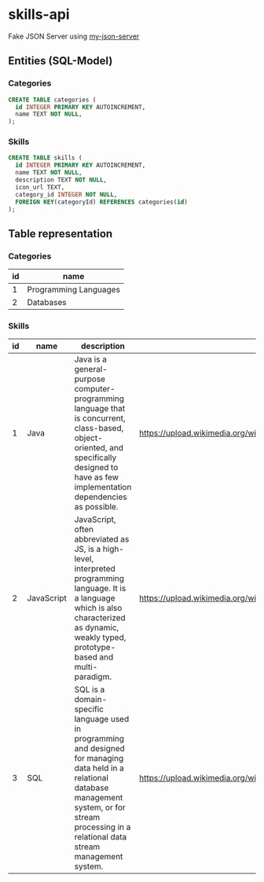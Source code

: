 # skills-api

Fake JSON Server using [my-json-server](https://my-json-server.typicode.com/)

## Entities (SQL-Model)

### Categories

```sql
CREATE TABLE categories (
  id INTEGER PRIMARY KEY AUTOINCREMENT,
  name TEXT NOT NULL,
);
```

### Skills

```sql
CREATE TABLE skills (
  id INTEGER PRIMARY KEY AUTOINCREMENT,
  name TEXT NOT NULL,
  description TEXT NOT NULL,
  icon_url TEXT,
  category_id INTEGER NOT NULL,
  FOREIGN KEY(categoryId) REFERENCES categories(id)
);
```

## Table representation

### Categories

| id  | name                  |
| --- | --------------------- |
| 1   | Programming Languages |
| 2   | Databases             |

### Skills

| id  | name       | description                                                                                                                                                                                                   | icon_url                                                                       | category_id |
| --- | ---------- | ------------------------------------------------------------------------------------------------------------------------------------------------------------------------------------------------------------- | --------------------------------------------------------------------------------- | ----------- |
| 1   | Java       | Java is a general-purpose computer-programming language that is concurrent, class-based, object-oriented, and specifically designed to have as few implementation dependencies as possible.                   | https://upload.wikimedia.org/wikipedia/en/3/30/Java_programming_language_logo.svg | 1           |
| 2   | JavaScript | JavaScript, often abbreviated as JS, is a high-level, interpreted programming language. It is a language which is also characterized as dynamic, weakly typed, prototype-based and multi-paradigm.            | https://upload.wikimedia.org/wikipedia/commons/6/6a/JavaScript-logo.png           | 1           |
| 3   | SQL        | SQL is a domain-specific language used in programming and designed for managing data held in a relational database management system, or for stream processing in a relational data stream management system. | https://upload.wikimedia.org/wikipedia/commons/8/87/Sql_data_base_with_logo.png   | 2           |
